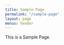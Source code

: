 ```yaml
---
title: Sample Page
permalink: "/sample-page"
layout: page
menus: header
---
```


This is a Sample Page.